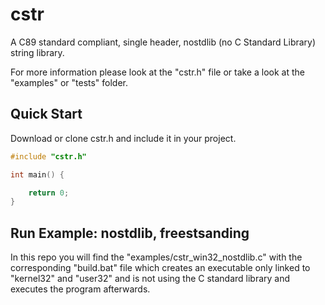 # cstr
A C89 standard compliant, single header, nostdlib (no C Standard Library) string library.

For more information please look at the "cstr.h" file or take a look at the "examples" or "tests" folder.

## Quick Start

Download or clone cstr.h and include it in your project.

```C
#include "cstr.h"

int main() {

    return 0;
}
```

## Run Example: nostdlib, freestsanding

In this repo you will find the "examples/cstr_win32_nostdlib.c" with the corresponding "build.bat" file which
creates an executable only linked to "kernel32" and "user32" and is not using the C standard library and executes the program afterwards.
